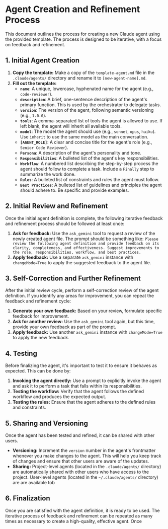 # Agent Creation and Refinement Process

This document outlines the process for creating a new Claude agent using the provided template. The process is designed to be iterative, with a focus on feedback and refinement.

## 1. Initial Agent Creation

1.  **Copy the template:** Make a copy of the `template-agent.md` file in the `.claude/agents/` directory and rename it to `[new-agent-name].md`.
2.  **Fill out the template:**
    *   **`name`**: A unique, lowercase, hyphenated name for the agent (e.g., `code-reviewer`).
    *   **`description`**: A brief, one-sentence description of the agent's primary function. This is used by the orchestrator to delegate tasks.
    *   **`version`**: The version of the agent, following semantic versioning (e.g., `1.0.0`).
    *   **`tools`**: A comma-separated list of tools the agent is allowed to use. If left blank, the agent will inherit all available tools.
    *   **`model`**: The model the agent should use (e.g., `sonnet`, `opus`, `haiku`). Use `inherit` to use the same model as the main conversation.
    *   **`[AGENT_ROLE]`**: A clear and concise title for the agent's role (e.g., `Senior Code Reviewer`).
    *   **`Persona`**: A description of the agent's personality and tone.
    *   **`Responsibilities`**: A bulleted list of the agent's key responsibilities.
    *   **`Workflow`**: A numbered list describing the step-by-step process the agent should follow to complete a task. Include a `Finally` step to summarize the work done.
    *   **`Rules`**: A bulleted list of constraints and rules the agent must follow.
    *   **`Best Practices`**: A bulleted list of guidelines and principles the agent should adhere to. Be specific and provide examples.

## 2. Initial Review and Refinement

Once the initial agent definition is complete, the following iterative feedback and refinement process should be followed at least once:

1.  **Ask for feedback:** Use the `ask_gemini` tool to request a review of the newly created agent file. The prompt should be something like: `Please review the following agent definition and provide feedback on its clarity, completeness, and effectiveness. Suggest improvements to the role, responsibilities, workflow, and best practices.`
2.  **Apply feedback:** Use a separate `ask_gemini` instance with `changeMode=True` to apply the suggested feedback to the agent file.

## 3. Self-Correction and Further Refinement

After the initial review cycle, perform a self-correction review of the agent definition. If you identify any areas for improvement, you can repeat the feedback and refinement cycle:

1.  **Generate your own feedback:** Based on your review, formulate specific feedback for improvement.
2.  **Ask for another review:** Use the `ask_gemini` tool again, but this time, provide your own feedback as part of the prompt.
3.  **Apply feedback:** Use another `ask_gemini` instance with `changeMode=True` to apply the new feedback.

## 4. Testing

Before finalizing the agent, it's important to test it to ensure it behaves as expected. This can be done by:

1.  **Invoking the agent directly:** Use a prompt to explicitly invoke the agent and ask it to perform a task that falls within its responsibilities.
2.  **Testing the workflow:** Verify that the agent follows the defined workflow and produces the expected output.
3.  **Testing the rules:** Ensure that the agent adheres to the defined rules and constraints.

## 5. Sharing and Versioning

Once the agent has been tested and refined, it can be shared with other users. 

*   **Versioning:** Increment the `version` number in the agent's frontmatter whenever you make changes to the agent. This will help you keep track of changes and ensure that other users are aware of the updates.
*   **Sharing:** Project-level agents (located in the `.claude/agents/` directory) are automatically shared with other users who have access to the project. User-level agents (located in the `~/.claude/agents/` directory) are are available tob

## 6. Finalization

Once you are satisfied with the agent definition, it is ready to be used. The iterative process of feedback and refinement can be repeated as many times as necessary to create a high-quality, effective agent. Once 
